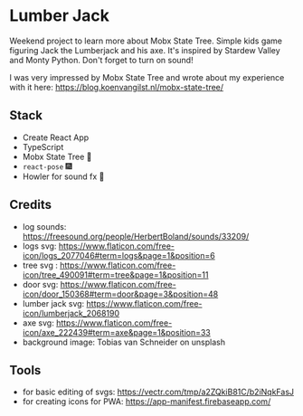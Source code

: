 # Lumber Jack

Weekend project to learn more about Mobx State Tree. Simple kids game figuring Jack the Lumberjack and his axe. It's inspired by Stardew Valley and Monty Python. Don't forget to turn on sound!

I was very impressed by Mobx State Tree and wrote about my experience with it here: https://blog.koenvangilst.nl/mobx-state-tree/



## Stack

- Create React App
- TypeScript
- Mobx State Tree 🎉
- `react-pose` 🎆
- Howler for sound fx 📢

## Credits

- log sounds: https://freesound.org/people/HerbertBoland/sounds/33209/
- logs svg: https://www.flaticon.com/free-icon/logs_2077046#term=logs&page=1&position=6
- tree svg : https://www.flaticon.com/free-icon/tree_490091#term=tree&page=1&position=11
- door svg: https://www.flaticon.com/free-icon/door_150368#term=door&page=3&position=48
- lumber jack svg: https://www.flaticon.com/free-icon/lumberjack_2068190
- axe svg: https://www.flaticon.com/free-icon/axe_222439#term=axe&page=1&position=33
- background image: Tobias van Schneider on unsplash

## Tools

- for basic editing of svgs: https://vectr.com/tmp/a2ZQkiB81C/b2iNqkFasJ
- for creating icons for PWA: https://app-manifest.firebaseapp.com/
